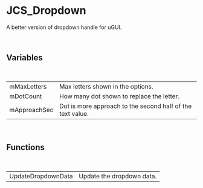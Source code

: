 <div id="content-header">
  <h1>JCS_Dropdown</h1>
</div>

<p>
  A better version of dropdown handle for uGUI.
</p>


<br/>
<h2>Variables</h2>
<br/>

<table>
  <tr>
    <td>mMaxLetters</td>
    <td>Max letters shown in the options.</td>
  </tr>
  <tr>
    <td>mDotCount</td>
    <td>How many dot shown to replace the letter.</td>
  </tr>
  <tr>
    <td>mApproachSec</td>
    <td>Dot is more approach to the second half of the text value.</td>
  </tr>
</table>


<br/>
<h2>Functions</h2>
<br/>

<table>
  <tr>
    <td>UpdateDropdownData</td>
    <td>Update the dropdown data.</td>
  </tr>
</table>
